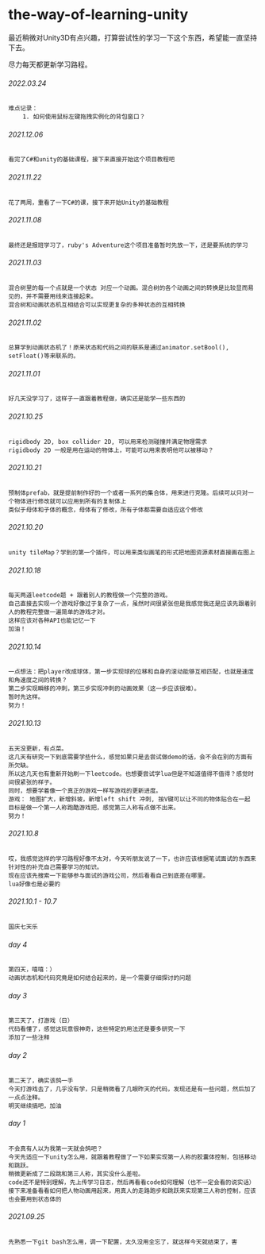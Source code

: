 # the-way-of-learning-unity

最近稍微对Unity3D有点兴趣，打算尝试性的学习一下这个东西，希望能一直坚持下去。

尽力每天都更新学习路程。

###### 2022.03.24
	难点记录：
		1. 如何使用鼠标左键拖拽实例化的背包窗口？

###### 2021.12.06
	看完了C#和unity的基础课程，接下来直接开始这个项目教程吧

###### 2021.11.22
	花了两周，重看了一下C#的课，接下来开始Unity的基础教程

###### 2021.11.08
	最终还是报班学习了，ruby's Adventure这个项目准备暂时先放一下，还是要系统的学习
###### 2021.11.03
	混合树里的每一个点就是一个状态 对应一个动画。混合树的各个动画之间的转换是比较显而易见的，并不需要用线来连接起来。
	混合树和动画状态机互相结合可以实现更复杂的多种状态的互相转换

###### 2021.11.02
	总算学到动画状态机了！原来状态和代码之间的联系是通过animator.setBool(), setFloat()等来联系的。

###### 2021.11.01
	好几天没学习了，这样子一直跟着教程做，确实还是能学一些东西的

###### 2021.10.25
	rigidbody 2D, box collider 2D, 可以用来检测碰撞并满足物理需求
	rigidbody 2D 一般是用在运动的物体上，可能可以用来表明他可以被移动？

###### 2021.10.21
	预制体prefab，就是提前制作好的一个或者一系列的集合体，用来进行克隆。后续可以只对一个物体进行修改就可以应用到所有的复制体上
	类似于母体和子体的概念，母体有了修改，所有子体都需要自适应这个修改
###### 2021.10.20
	unity tileMap？学到的第一个插件，可以用来类似画笔的形式把地图资源素材直接画在图上

###### 2021.10.18
	每天两道leetcode题 + 跟着别人的教程做一个完整的游戏。
	自己直接去实现一个游戏好像过于复杂了一点，虽然时间很紧张但是我感觉我还是应该先跟着别人的教程完整做一遍简单的游戏才对。
	这样应该对各种API也能记忆一下
	加油！

###### 2021.10.14
	一点想法：把player改成球体，第一步实现球的位移和自身的滚动能够互相匹配，也就是速度和角速度之间的转换？
	第二步实现瞬移的冲刺，第三步实现冲刺的动画效果（这一步应该很难）。
	暂时先这样。
	努力！
	
###### 2021.10.13
	五天没更新，有点菜。
	这几天有研究一下到底需要学些什么，感觉如果只是去尝试做demo的话，会不会在别的方面有所欠缺。
	所以这几天也有重新开始刷一下leetcode。也想要尝试学lua但是不知道值得不值得？感觉时间很紧张的样子。
	同时，想要学着像一个真正的游戏一样写游戏的更新进度。
	游戏：	地图扩大，新增斜坡，新增left shift 冲刺, 按V键可以让不同的物体贴合在一起
	目标是做一个第一人称跑酷游戏把，感觉第三人称有点做不出来。
	努力！

###### 2021.10.8
	哎，我感觉这样的学习路程好像不太对，今天听朋友说了一下，也许应该根据笔试面试的东西来针对性的补充自己需要学习的知识。
	现在应该先搜索一下能够参与面试的游戏公司，然后看看自己到底差在哪里。
	lua好像也是必要的

###### 2021.10.1 - 10.7 
	国庆七天乐

###### day 4
	第四天，嘻嘻：）
	动画状态机和代码究竟是如何结合起来的，是一个需要仔细探讨的问题

###### day 3
	第三天了，打游戏（日）
	代码看懂了，感觉这玩意很神奇，这些特定的用法还是要多研究一下
	添加了一些注释

###### day 2
	第二天了，确实该鸽一手
	今天打游戏去了，几乎没有学，只是稍微看了几眼昨天的代码，发现还是有一些问题，然后加了一点点注释。
	明天继续搞吧，加油

###### day 1  
	不会真有人以为我第一天就会鸽吧？
	今天先适应一下unity怎么用，就跟着教程做了一下如果实现第一人称的胶囊体控制，包括移动和跳跃。
	稍微更新成了二段跳和第三人称，其实没什么差啦。
	code还不是特别理解，先上传学习日志，然后再看看code如何理解（也不一定会看的说实话）
	接下来准备看看如何把人物动画用起来，用真人的走路跑步和跳跃来实现第三人称的控制，应该也会要用到状态体的

###### 2021.09.25
	先熟悉一下git bash怎么用，调一下配置，太久没用全忘了，就这样今天就结束了，害







